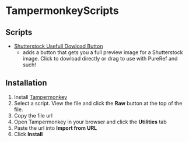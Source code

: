 # TampermonkeyScripts

## Scripts

* [Shutterstock Usefull Dowload Button](/ShutterstockHDImageButton.js)
  - adds a button that gets you a full preview image for a Shutterstock image. Click to dowload directly or drag to use with PureRef and such!
  

## Installation

1. Install [Tampermonkey](https://tampermonkey.net/)
2. Select a script. View the file and click the **Raw** button at the top of the file.
3. Copy the file url
4. Open Tampermonkey in your browser and click the **Utilities** tab
1. Paste the url into **Import from URL**
1. Click **Install**


